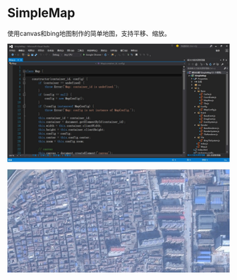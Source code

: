 # SimpleMap
使用canvas和bing地图制作的简单地图，支持平移、缩放。

![image](https://github.com/tengge1/SimpleMap/blob/master/%E5%9B%BE%E7%89%87/QQ%E6%88%AA%E5%9B%BE20170724225158.jpg)

![image](https://github.com/tengge1/SimpleMap/blob/master/%E5%9B%BE%E7%89%87/QQ%E6%88%AA%E5%9B%BE20170724225216.jpg)
